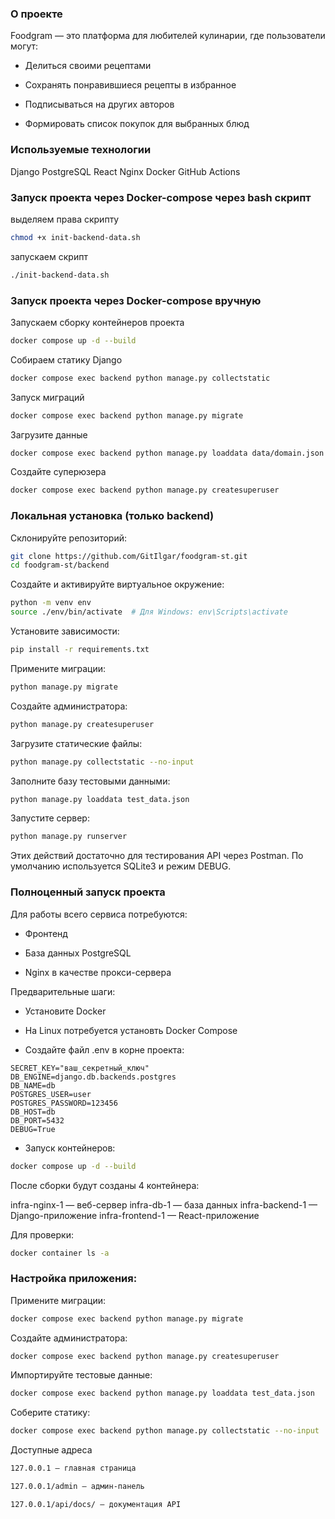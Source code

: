 ### О проекте

Foodgram — это платформа для любителей кулинарии, где пользователи могут:

- Делиться своими рецептами

- Сохранять понравившиеся рецепты в избранное

- Подписываться на других авторов

- Формировать список покупок для выбранных блюд

### Используемые технологии

Django
PostgreSQL
React
Nginx
Docker
GitHub Actions

### Запуск проекта через Docker-compose через bash скрипт

выделяем права скрипту
```bash
chmod +x init-backend-data.sh
```

запускаем скрипт
```bash
./init-backend-data.sh
```


### Запуск проекта через Docker-compose вручную

Запускаем сборку контейнеров проекта

```bash
docker compose up -d --build
```

Собираем статику Django

```bash
docker compose exec backend python manage.py collectstatic
```

Запуск миграций

```bash
docker compose exec backend python manage.py migrate
```

Загрузите данные

```bash
docker compose exec backend python manage.py loaddata data/domain.json
```

Создайте суперюзера

```bash
docker compose exec backend python manage.py createsuperuser
```



### Локальная установка (только backend)

Склонируйте репозиторий:

```bash
git clone https://github.com/GitIlgar/foodgram-st.git
cd foodgram-st/backend
```

Создайте и активируйте виртуальное окружение:

```bash
python -m venv env
source ./env/bin/activate  # Для Windows: env\Scripts\activate
```

Установите зависимости:

```bash
pip install -r requirements.txt
```

Примените миграции:

```bash
python manage.py migrate
```

Создайте администратора:

```bash
python manage.py createsuperuser
```

Загрузите статические файлы:

```bash
python manage.py collectstatic --no-input
```

Заполните базу тестовыми данными:

```bash
python manage.py loaddata test_data.json
```

Запустите сервер:

```bash
python manage.py runserver
```

Этих действий достаточно для тестирования API через Postman. По умолчанию используется SQLite3 и режим DEBUG.

### Полноценный запуск проекта

Для работы всего сервиса потребуются:

- Фронтенд

- База данных PostgreSQL

- Nginx в качестве прокси-сервера

Предварительные шаги:

- Установите Docker

- На Linux потребуется установть Docker Compose

- Создайте файл .env в корне проекта:

```
SECRET_KEY="ваш_секретный_ключ"
DB_ENGINE=django.db.backends.postgres
DB_NAME=db
POSTGRES_USER=user
POSTGRES_PASSWORD=123456
DB_HOST=db
DB_PORT=5432
DEBUG=True
```

- Запуск контейнеров:

```bash
docker compose up -d --build
```

После сборки будут созданы 4 контейнера:

infra-nginx-1 — веб-сервер
infra-db-1 — база данных
infra-backend-1 — Django-приложение
infra-frontend-1 — React-приложение

Для проверки:

```bash
docker container ls -a
```

### Настройка приложения:

Примените миграции:

```bash
docker compose exec backend python manage.py migrate
```

Создайте администратора:

```bash
docker compose exec backend python manage.py createsuperuser
```

Импортируйте тестовые данные:

```bash
docker compose exec backend python manage.py loaddata test_data.json
```

Соберите статику:

```bash
docker compose exec backend python manage.py collectstatic --no-input
```

Доступные адреса

```bash
127.0.0.1 — главная страница

127.0.0.1/admin — админ-панель

127.0.0.1/api/docs/ — документация API
```
